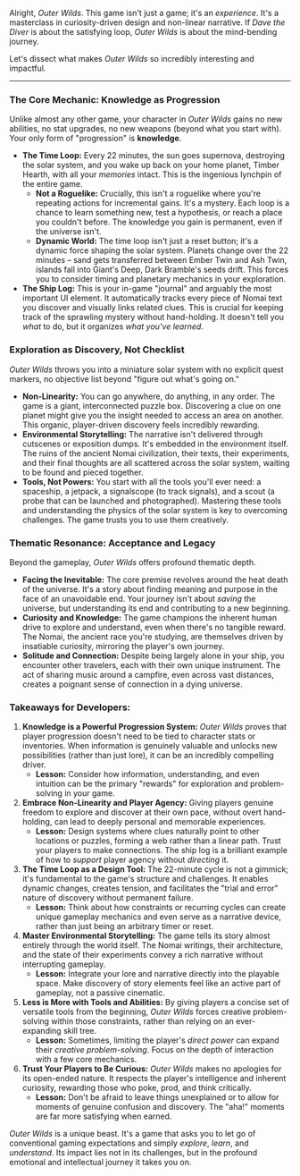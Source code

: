 Alright, *Outer Wilds*. This game isn't just a game; it's an *experience*. It's a masterclass in curiosity-driven design and non-linear narrative. If *Dave the Diver* is about the satisfying loop, *Outer Wilds* is about the mind-bending journey.

Let's dissect what makes *Outer Wilds* so incredibly interesting and impactful.

---

### The Core Mechanic: Knowledge as Progression

Unlike almost any other game, your character in *Outer Wilds* gains no new abilities, no stat upgrades, no new weapons (beyond what you start with). Your only form of "progression" is **knowledge**.

* **The Time Loop:** Every 22 minutes, the sun goes supernova, destroying the solar system, and you wake up back on your home planet, Timber Hearth, with all your *memories* intact. This is the ingenious lynchpin of the entire game.
    * **Not a Roguelike:** Crucially, this isn't a roguelike where you're repeating actions for incremental gains. It's a mystery. Each loop is a chance to learn something new, test a hypothesis, or reach a place you couldn't before. The knowledge you gain is permanent, even if the universe isn't.
    * **Dynamic World:** The time loop isn't just a reset button; it's a dynamic force shaping the solar system. Planets change over the 22 minutes – sand gets transferred between Ember Twin and Ash Twin, islands fall into Giant's Deep, Dark Bramble's seeds drift. This forces you to consider timing and planetary mechanics in your exploration.
* **The Ship Log:** This is your in-game "journal" and arguably the most important UI element. It automatically tracks every piece of Nomai text you discover and visually links related clues. This is crucial for keeping track of the sprawling mystery without hand-holding. It doesn't tell you *what* to do, but it organizes *what you've learned*.

### Exploration as Discovery, Not Checklist

*Outer Wilds* throws you into a miniature solar system with no explicit quest markers, no objective list beyond "figure out what's going on."

* **Non-Linearity:** You can go anywhere, do anything, in any order. The game is a giant, interconnected puzzle box. Discovering a clue on one planet might give you the insight needed to access an area on another. This organic, player-driven discovery feels incredibly rewarding.
* **Environmental Storytelling:** The narrative isn't delivered through cutscenes or exposition dumps. It's embedded in the environment itself. The ruins of the ancient Nomai civilization, their texts, their experiments, and their final thoughts are all scattered across the solar system, waiting to be found and pieced together.
* **Tools, Not Powers:** You start with all the tools you'll ever need: a spaceship, a jetpack, a signalscope (to track signals), and a scout (a probe that can be launched and photographed). Mastering these tools and understanding the physics of the solar system is key to overcoming challenges. The game trusts you to use them creatively.

### Thematic Resonance: Acceptance and Legacy

Beyond the gameplay, *Outer Wilds* offers profound thematic depth.

* **Facing the Inevitable:** The core premise revolves around the heat death of the universe. It's a story about finding meaning and purpose in the face of an unavoidable end. Your journey isn't about *saving* the universe, but understanding its end and contributing to a new beginning.
* **Curiosity and Knowledge:** The game champions the inherent human drive to explore and understand, even when there's no tangible reward. The Nomai, the ancient race you're studying, are themselves driven by insatiable curiosity, mirroring the player's own journey.
* **Solitude and Connection:** Despite being largely alone in your ship, you encounter other travelers, each with their own unique instrument. The act of sharing music around a campfire, even across vast distances, creates a poignant sense of connection in a dying universe.

### Takeaways for Developers:

1.  **Knowledge is a Powerful Progression System:** *Outer Wilds* proves that player progression doesn't need to be tied to character stats or inventories. When information is genuinely valuable and unlocks new possibilities (rather than just lore), it can be an incredibly compelling driver.
    * **Lesson:** Consider how information, understanding, and even intuition can be the primary "rewards" for exploration and problem-solving in your game.
2.  **Embrace Non-Linearity and Player Agency:** Giving players genuine freedom to explore and discover at their own pace, without overt hand-holding, can lead to deeply personal and memorable experiences.
    * **Lesson:** Design systems where clues naturally point to other locations or puzzles, forming a web rather than a linear path. Trust your players to make connections. The ship log is a brilliant example of how to *support* player agency without *directing* it.
3.  **The Time Loop as a Design Tool:** The 22-minute cycle is not a gimmick; it's fundamental to the game's structure and challenges. It enables dynamic changes, creates tension, and facilitates the "trial and error" nature of discovery without permanent failure.
    * **Lesson:** Think about how constraints or recurring cycles can create unique gameplay mechanics and even serve as a narrative device, rather than just being an arbitrary timer or reset.
4.  **Master Environmental Storytelling:** The game tells its story almost entirely through the world itself. The Nomai writings, their architecture, and the state of their experiments convey a rich narrative without interrupting gameplay.
    * **Lesson:** Integrate your lore and narrative directly into the playable space. Make discovery of story elements feel like an active part of gameplay, not a passive cinematic.
5.  **Less is More with Tools and Abilities:** By giving players a concise set of versatile tools from the beginning, *Outer Wilds* forces creative problem-solving within those constraints, rather than relying on an ever-expanding skill tree.
    * **Lesson:** Sometimes, limiting the player's *direct power* can expand their *creative problem-solving*. Focus on the depth of interaction with a few core mechanics.
6.  **Trust Your Players to Be Curious:** *Outer Wilds* makes no apologies for its open-ended nature. It respects the player's intelligence and inherent curiosity, rewarding those who poke, prod, and think critically.
    * **Lesson:** Don't be afraid to leave things unexplained or to allow for moments of genuine confusion and discovery. The "aha!" moments are far more satisfying when earned.

*Outer Wilds* is a unique beast. It's a game that asks you to let go of conventional gaming expectations and simply *explore*, *learn*, and *understand*. Its impact lies not in its challenges, but in the profound emotional and intellectual journey it takes you on.